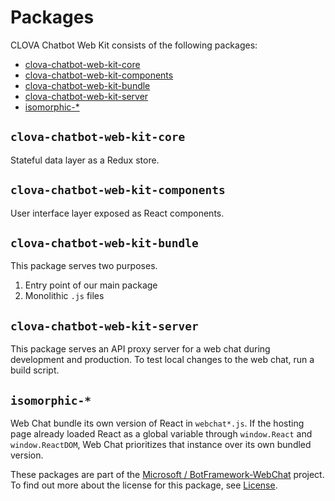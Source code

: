 # Packages

CLOVA Chatbot Web Kit consists of the following packages:


- [clova-chatbot-web-kit-core](#clova-chatbot-web-kit-core)
- [clova-chatbot-web-kit-components](#clova-chatbot-web-kit-components)
- [clova-chatbot-web-kit-bundle](#clova-chatbot-web-kit-bundle)
- [clova-chatbot-web-kit-server](#clova-chatbot-web-kit-server)
- [isomorphic-*](#isomorphic-*)

## `clova-chatbot-web-kit-core`

Stateful data layer as a Redux store.

## `clova-chatbot-web-kit-components`

User interface layer exposed as React components.

## `clova-chatbot-web-kit-bundle`

This package serves two purposes.

1. Entry point of our main package
1. Monolithic `.js` files

## `clova-chatbot-web-kit-server`

This package serves an API proxy server for a web chat during development and production. To test local changes to the web chat, run a build script.

## `isomorphic-*`

Web Chat bundle its own version of React in `webchat*.js`. If the hosting page already loaded React as a global variable through `window.React` and `window.ReactDOM`, Web Chat prioritizes that instance over its own bundled version.

These packages are part of the [Microsoft / BotFramework-WebChat](https://github.com/microsoft/BotFramework-WebChat) project. To find out more about the license for this package, see [License](https://github.com/microsoft/BotFramework-WebChat/blob/master/LICENSE).

